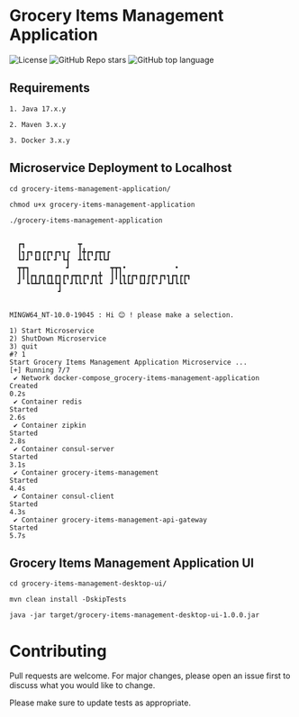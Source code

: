 # Grocery Items Management Application

![License](https://img.shields.io/static/v1?label=License&message=CC-BY-NC-ND-4.0&color=green)
![GitHub Repo stars](https://img.shields.io/github/stars/lyes-sefiane/grocery-items-management-application?style=social)
![GitHub top language](https://img.shields.io/github/languages/top/lyes-sefiane/grocery-items-management-application)

## Requirements
```
1. Java 17.x.y

2. Maven 3.x.y

3. Docker 3.x.y
```

## Microservice Deployment to Localhost
```
cd grocery-items-management-application/

chmod u+x grocery-items-management-application

./grocery-items-management-application


  ┏┓             ┳
  ┃┓┏┓┏┓┏┏┓┏┓┓┏  ┃╋┏┓┏┳┓┏
  ┗┛┛ ┗┛┗┗ ┛ ┗┫  ┻┗┗ ┛┗┗┛
  ┳┳┓         ┛          ┳┳┓•            •
  ┃┃┃┏┓┏┓┏┓┏┓┏┓┏┳┓┏┓┏┓╋  ┃┃┃┓┏┏┓┏┓┏┏┓┏┓┓┏┓┏┏┓
  ┛ ┗┗┻┛┗┗┻┗┫┗ ┛┗┗┗ ┛┗┗  ┛ ┗┗┗┛ ┗┛┛┗ ┛ ┗┛┗┗┗
            ┛


MINGW64_NT-10.0-19045 : Hi 😊 ! please make a selection.

1) Start Microservice
2) ShutDown Microservice
3) quit
#? 1
Start Grocery Items Management Application Microservice ...
[+] Running 7/7
 ✔ Network docker-compose_grocery-items-management-application  Created                                                                                  0.2s 
 ✔ Container redis                                              Started                                                                                  2.6s 
 ✔ Container zipkin                                             Started                                                                                  2.8s 
 ✔ Container consul-server                                      Started                                                                                  3.1s 
 ✔ Container grocery-items-management                           Started                                                                                  4.4s 
 ✔ Container consul-client                                      Started                                                                                  4.3s 
 ✔ Container grocery-items-management-api-gateway               Started                                                                                  5.7s 
```

## Grocery Items Management Application UI

```
cd grocery-items-management-desktop-ui/

mvn clean install -DskipTests

java -jar target/grocery-items-management-desktop-ui-1.0.0.jar

```


# Contributing

Pull requests are welcome. For major changes, please open an issue first to discuss what you would like to change.

Please make sure to update tests as appropriate.


